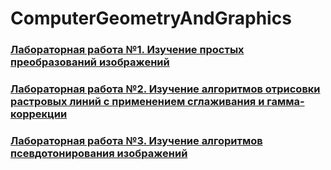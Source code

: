 # ComputerGeometryAndGraphics

### [Лабораторная работа №1. Изучение простых преобразований изображений](GeomLab1/)

### [Лабораторная работа №2. Изучение алгоритмов отрисовки растровых линий с применением сглаживания и гамма-коррекции ](GeomLab2/) 

### [Лабораторная работа №3. Изучение алгоритмов псевдотонирования изображений ](GeomLab3/GeomLab3/) 
